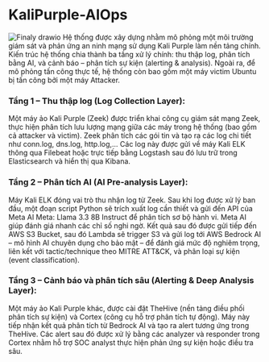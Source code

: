 # KaliPurple-AIOps
![Finaly drawio](https://github.com/user-attachments/assets/7778082d-180c-4254-bf79-33ec75ece92f)
Hệ thống được xây dựng nhằm mô phỏng một môi trường giám sát và phản ứng an ninh mạng sử dụng Kali Purple làm nền tảng chính. Kiến trúc hệ thống chia thành ba tầng xử lý chính: thu thập log, phân tích bằng AI, và cảnh báo – phân tích sự kiện (alerting & analysis). Ngoài ra, để mô phỏng tấn công thực tế, hệ thống còn bao gồm một máy victim Ubuntu bị tấn công bởi một máy Attacker.
### Tầng 1 – Thu thập log (Log Collection Layer):
Một máy ảo Kali Purple (Zeek) được triển khai công cụ giám sát mạng Zeek, thực hiện phân tích lưu lượng mạng giữa các máy trong hệ thống (bao gồm cả attacker và victim). Zeek phân tích các gói tin và tạo ra các log chi tiết như conn.log, dns.log, http.log,... Các log này được gửi về máy Kali ELK thông qua Filebeat hoặc trực tiếp bằng Logstash sau đó lưu trữ trong Elasticsearch và hiển thị qua Kibana.
    
### Tầng 2 – Phân tích AI (AI Pre-analysis Layer):
	
Máy Kali ELK đóng vai trò thu nhận log từ Zeek. Sau khi log được xử lý ban đầu, một đoạn script Python sẽ trích xuất log cần thiết và gửi đến API của Meta AI Meta: Llama 3.3 8B Instruct để phân tích sơ bộ hành vi. Meta AI giúp đánh giá nhanh các chỉ số nghi ngờ. Kết quả sau đó được gửi tiếp đến AWS S3 Bucket, sau đó Lambda sẽ trigger S3 và gửi log tới AWS Bedrock AI – mô hình AI chuyên dụng cho bảo mật – để đánh giá mức độ nghiêm trọng, liên kết với tactic/technique theo MITRE ATT&CK, và phân loại sự kiện (event classification).
### Tầng 3 – Cảnh báo và phân tích sâu (Alerting & Deep Analysis Layer):
Một máy ảo Kali Purple khác, được cài đặt TheHive (nền tảng điều phối phân tích sự kiện) và Cortex (công cụ hỗ trợ phân tích tự động). Máy này tiếp nhận kết quả phân tích từ Bedrock AI và tạo ra alert tương ứng trong TheHive. Các alert sau đó được xử lý bằng các analyzer và responder trong Cortex nhằm hỗ trợ SOC analyst thực hiện phản ứng sự kiện hoặc điều tra sâu.
